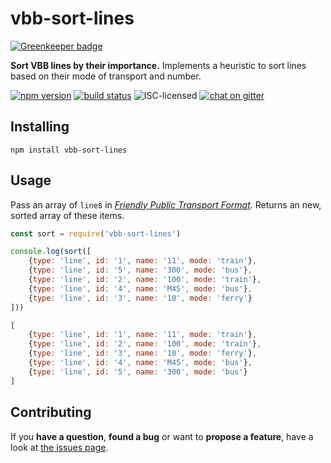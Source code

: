 # vbb-sort-lines

[![Greenkeeper badge](https://badges.greenkeeper.io/public-transport/vbb-sort-lines.svg)](https://greenkeeper.io/)

**Sort VBB lines by their importance.** Implements a heuristic to sort lines based on their mode of transport and number.

[![npm version](https://img.shields.io/npm/v/vbb-sort-lines.svg)](https://www.npmjs.com/package/vbb-sort-lines)
[![build status](https://img.shields.io/travis/public-transport/vbb-sort-lines.svg)](https://travis-ci.org/public-transport/vbb-sort-lines)
![ISC-licensed](https://img.shields.io/github/license/public-transport/vbb-sort-lines.svg)
[![chat on gitter](https://badges.gitter.im/public-transport.svg)](https://gitter.im/public-transport)


## Installing

```shell
npm install vbb-sort-lines
```


## Usage

Pass an array of `line`s in [*Friendly Public Transport Format*](https://github.com/public-transport/friendly-public-transport-format). Returns an new, sorted array of these items.

```js
const sort = require('vbb-sort-lines')

console.log(sort([
	{type: 'line', id: '1', name: '11', mode: 'train'},
	{type: 'line', id: '5', name: '300', mode: 'bus'},
	{type: 'line', id: '2', name: '100', mode: 'train'},
	{type: 'line', id: '4', name: 'M45', mode: 'bus'},
	{type: 'line', id: '3', name: '10', mode: 'ferry'}
]))
```

```js
[
	{type: 'line', id: '1', name: '11', mode: 'train'},
	{type: 'line', id: '2', name: '100', mode: 'train'},
	{type: 'line', id: '3', name: '10', mode: 'ferry'},
	{type: 'line', id: '4', name: 'M45', mode: 'bus'},
	{type: 'line', id: '5', name: '300', mode: 'bus'}
]
```


## Contributing

If you **have a question**, **found a bug** or want to **propose a feature**, have a look at [the issues page](https://github.com/public-transport/vbb-sort-lines/issues).
